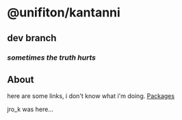 # @unifiton/kantanni
## dev branch
                                                                               

### ***sometimes the truth hurts***

## About
here are some links, i don't know what i'm doing.
[Packages](https://github.com/unifiton/kantanni/packages)

jro_k was here...
